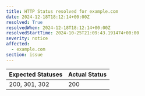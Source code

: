 ```yaml
---
title: HTTP Status resolved for example.com
date: 2024-12-18T18:12:14+00:00Z
resolved: True
resolvedWhen: 2024-12-18T18:12:14+00:00Z
resolvedStartTime: 2024-10-25T21:09:43.191474+00:00
severity: notice
affected:
  - example.com
section: issue
---
```


| Expected Statuses | Actual Status  |
|-------------------|----------------|
| 200, 301, 302 | 200 |
